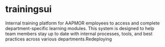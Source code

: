 # trainingsui

Internal training platform for AAPMOR employees to access and complete department-specific learning modules. This system is designed to help team members stay up to date with internal processes, tools, and best practices across various departments.Redeploying
